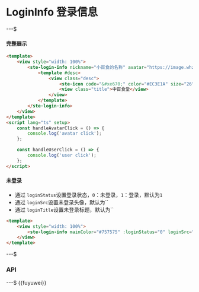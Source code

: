# LoginInfo 登录信息

---$

#### 完整展示

```html
<template>
    <view style="width: 100%">
        <ste-login-info nickname="小百食的名称" avatar="https://image.whzb.com/chain/StellarUI/图片.jpg" :login-status="1" @avatar-click="handleAvatarClick" @user-click="handleUserClick">
            <template #desc>
                <view class="desc">
                    <ste-icon code="&#xe670;" color="#EC3E1A" size="26" margin-bottom="2"></ste-icon>
                    <view class="title">中百食堂</view>
                </view>
            </template>
        </ste-login-info>
    </view>
</template>
<script lang="ts" setup>
    const handleAvatarClick = () => {
        console.log('avatar click');
    };

    const handleUserClick = () => {
        console.log('user click');
    };
</script>
```

#### 未登录

- 通过 `loginStatus`设置登录状态，`0`：未登录，`1`：登录，默认为`1`
- 通过 `loginSrc`设置未登录头像，默认为``
- 通过 `loginTitle`设置未登录标题，默认为``

```html
<template>
    <view style="width: 100%">
        <ste-login-info mainColor="#757575" :loginStatus="0" loginSrc="https://image.whzb.com/chain/StellarUI/%E5%9B%BE%E7%89%87.jpg" loginTitle="请登录" />
    </view>
</template>
```

---$

### API

<!-- props -->

---$
{{fuyuwei}}
